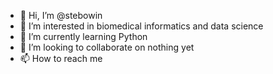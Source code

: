 - 👋 Hi, I’m @stebowin
- 👀 I’m interested in biomedical informatics and data science
- 🌱 I’m currently learning Python
- 💞️ I’m looking to collaborate on nothing yet
- 📫 How to reach me 

<!---
stebowin/stebowin is a ✨ special ✨ repository because its `README.md` (this file) appears on your GitHub profile.
You can click the Preview link to take a look at your changes.
--->

